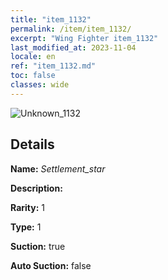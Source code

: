 ```yaml
---
title: "item_1132"
permalink: /item/item_1132/
excerpt: "Wing Fighter item_1132"
last_modified_at: 2023-11-04
locale: en
ref: "item_1132.md"
toc: false
classes: wide
---
```



 ![Unknown_1132](/images/item/Settlement_star_p.png)



## Details

 **Name:** *Settlement_star* 

 **Description:** 

 **Rarity:** 1 

 **Type:** 1 

 **Suction:** true 

 **Auto Suction:** false 


